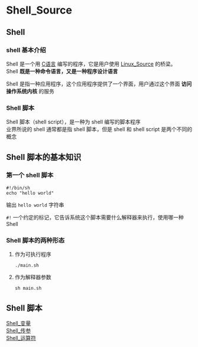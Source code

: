 # Shell_Source

## Shell

### shell 基本介绍

Shell 是一个用 [C语言](../../编程语言/C/C语言/C_Source.md) 编写的程序，它是用户使用 [Linux_Source](../../../嵌入式系统/操作系统/Linux/Linux_Source.md) 的桥梁。\
Shell **既是一种命令语言，又是一种程序设计语言**

Shell 是指一种应用程序，这个应用程序提供了一个界面，用户通过这个界面 **访问操作系统内核** 的服务

### Shell 脚本

Shell 脚本（shell script），是一种为 shell 编写的脚本程序\
业界所说的 shell 通常都是指 shell 脚本，但是 shell 和 shell script 是两个不同的概念

## Shell 脚本的基本知识

### 第一个 shell 脚本

```shell
#!/bin/sh
echo "hello world"
```

输出 `hello world` 字符串

`#!` 一个约定的标记，它告诉系统这个脚本需要什么解释器来执行，使用哪一种 Shell

### Shell 脚本的两种形态

1. 作为可执行程序
	```shell
	./main.sh
	```
2. 作为解释器参数
	```shell
	sh main.sh
	```

## Shell 脚本
[Shell_变量](Shell_变量.md)\
[Shell_传参](Shell_传参.md)\
[Shell_运算符](Shell_运算符.md)